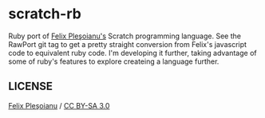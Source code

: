 # scratch-rb

Ruby port of [Felix Pleşoianu's](http://felix.plesoianu.ro/scratch-lang/scratch-lang.html "Felix Pleşoianu's") Scratch programming language.
See the RawPort git tag to get a pretty straight conversion from Felix's javascript code to equivalent ruby code. 
I'm developing it further, taking advantage of some of ruby's features to explore createing a language further.

## LICENSE

<div xmlns:cc="http://creativecommons.org/ns#" about="http://felix.plesoianu.ro/scratch-lang/scratch-lang5.html"><a rel="cc:attributionURL" property="cc:attributionName" href="http://felix.plesoianu.ro/">Felix Pleşoianu</a> / <a rel="license" href="http://creativecommons.org/licenses/by-sa/3.0/">CC BY-SA 3.0</a></div>
